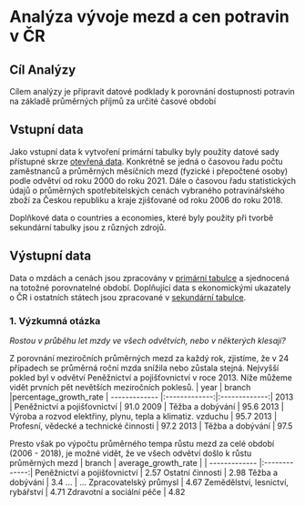 # Analýza vývoje mezd a cen potravin v ČR

## Cíl Analýzy
Cílem analýzy je připravit datové podklady k porovnání dostupnosti potravin na základě průměrných příjmů za určité časové období

## Vstupní data
Jako vstupní data k vytvoření primární tabulky byly použity datové sady přístupné skrze [otevřená data](https://data.gov.cz/). Konkrétně se jedná o časovou řadu počtu zaměstnanců a průměrných měsíčních mezd (fyzické i přepočtené osoby) podle odvětví od roku 2000 do roku 2021. Dále o časovou řadu statistických údajů o průměrných spotřebitelských cenách vybraného potravinářského zboží za Českou republiku a kraje zjišťované od roku 2006 do roku 2018.

Doplňkové data o countries a economies, které byly použity při tvorbě sekundární tabulky jsou z různých zdrojů. 


## Výstupní data
Data o mzdách a cenách jsou zpracovány v [primární tabulce](https://github.com/OndrejVejvoda/engeto-sql-project/blob/main/primary_table.sql) a sjednocená na totožné porovnatelné období. Doplňující data s ekonomickými ukazately o ČR i ostatních státech jsou zpracované v [sekundární tabulce]().

###  1. Výzkumná otázka
_Rostou v průběhu let mzdy ve všech odvětvích, nebo v některých klesají?_

Z porovnání meziročních průměrných mezd za každý rok, zjistíme, že v 24 případech se průměrná roční mzda snížila nebo zůstala stejná. Nejvyšší pokled byl v odvětví Peněžnictví a pojišťovnictví v roce 2013. Níže můžeme vidět prvních pět nevětších meziročních poklesů.
| year | branch |percentage_growth_rate 
| ------------- |:-------------:|:-------------:|
2013 |	Peněžnictví a pojišťovnictví |	91.0
2009 |	Těžba a dobývání |	95.6
2013 |	Výroba a rozvod elektřiny, plynu, tepla a klimatiz. vzduchu |	95.7
2013 |	Profesní, vědecké a technické činnosti	| 97.2
2013	| Těžba a dobývání	| 97.5

Presto však po výpočtu průměrného tempa růstu mezd za celé období (2006 - 2018), je možné vidět, že ve všech odvětví došlo k růstu průměrných mezd
| branch | average_growth_rate |
| ------------- |:-------------:|
Peněžnictví a pojišťovnictví | 2.57
Ostatní činnosti |	2.98
Těžba a dobývání |	3.4
... | ...
Zpracovatelský průmysl |	4.67
Zemědělství, lesnictví, rybářství |	4.71
Zdravotní a sociální péče |	4.82
